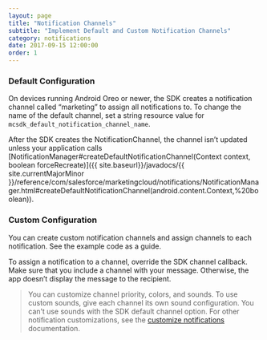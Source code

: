 ```yaml
---
layout: page
title: "Notification Channels"
subtitle: "Implement Default and Custom Notification Channels"
category: notifications
date: 2017-09-15 12:00:00
order: 1
---
```


### Default Configuration

On devices running Android Oreo or newer, the SDK creates a notification channel called “marketing” to assign all notifications to. To change the name of the default channel, set a string resource value for `mcsdk_default_notification_channel_name`.

After the SDK creates the NotificationChannel, the channel isn’t updated unless your application calls [NotificationManager#createDefaultNotificationChannel(Context context, boolean forceRecreate)]({{ site.baseurl}}/javadocs/{{ site.currentMajorMinor }}/reference/com/salesforce/marketingcloud/notifications/NotificationManager.html#createDefaultNotificationChannel(android.content.Context,%20boolean)).

### Custom Configuration

You can create custom notification channels and assign channels to each notification. See the example code as a guide.

<script src="https://gist.github.com/sfmc-mobilepushsdk/039b14ebd4e9913950dd10a8daa1f54d.js"></script>

To assign a notification to a channel, override the SDK channel callback. Make sure that you include a channel with your message. Otherwise, the app doesn’t display the message to the recipient.

> You can customize channel priority, colors, and sounds. To use custom sounds, give each channel its own sound configuration. You can’t use sounds with the SDK default channel option. For other notification customizations, see the [customize notifications](customize-notifications) documentation.
